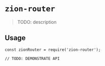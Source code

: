 # `zion-router`

> TODO: description

## Usage

```
const zionRouter = require('zion-router');

// TODO: DEMONSTRATE API
```
